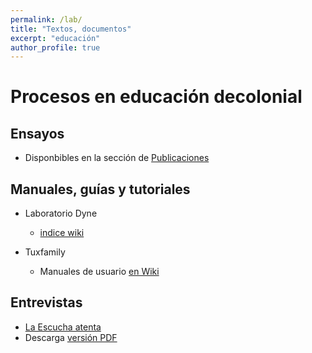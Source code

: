 ```yaml
---
permalink: /lab/
title: "Textos, documentos"
excerpt: "educación"
author_profile: true
---
```


# Procesos en educación decolonial


## Ensayos

 - Disponbibles en la sección de [Publicaciones](/publications)


## Manuales, guías y tutoriales

- Laboratorio Dyne

	- [indice wiki](http://lab.dyne.org/vlax#Genesis)

- Tuxfamily

	- Manuales de usuario [en Wiki](https://faq.tuxfamily.org/Special:Contributions/Vlax)

## Entrevistas

- [La Escucha atenta](https://www.laescuchaatenta.com/cuestionario/vlax)
 - Descarga [versión PDF]()
